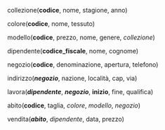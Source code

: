 collezione(**codice**, nome, stagione, anno)

colore(**codice**, nome, tessuto)

modello(**codice**, prezzo, nome, genere, _collezione_)

dipendente(**codice_fiscale**, nome, cognome)

negozio(**codice**, denominazione, apertura, telefono)

indirizzo(_**negozio**_, nazione, località, cap, via)

lavora(_**dipendente**_, _**negozio**_, **inizio**, fine, qualifica)

abito(**codice**, taglia, _colore_, _modello_, _negozio_)

vendita(_**abito**_, _dipendente_, data, prezzo)
